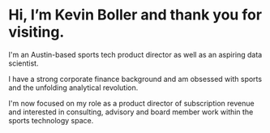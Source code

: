 
<h1> Hi, I’m Kevin Boller and thank you for visiting. </h1>

<p>I'm an Austin-based sports tech product director as well as an aspiring data scientist.</p>

<p>I have a strong corporate finance background and am obsessed with sports and the unfolding analytical revolution. </br>

I'm now focused on my role as a product director of subscription revenue and interested in consulting, advisory and 
board member work within the sports technology space.</p>